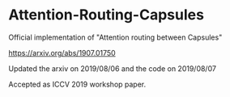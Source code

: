 # Attention-Routing-Capsules

Official implementation of "Attention routing between Capsules"

https://arxiv.org/abs/1907.01750

Updated the arxiv on 2019/08/06 and the code on 2019/08/07

Accepted as ICCV 2019 workshop paper.
